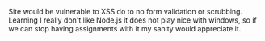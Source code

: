 Site would be vulnerable to XSS do to no form validation or scrubbing.
Learning I really don't like Node.js it does not play nice with windows,
so if we can stop having assignments with it my sanity would appreciate it. 